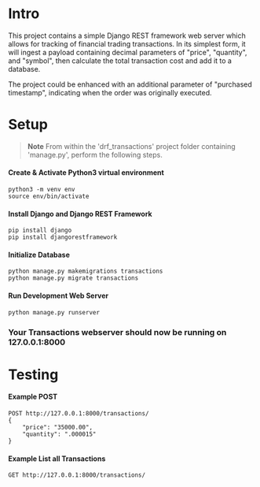 # Intro
This project contains a simple Django REST framework web server which allows for tracking of financial trading transactions. In its simplest form, it will ingest a payload containing decimal parameters of "price", "quantity", and "symbol", then calculate the total transaction cost and add it to a database.

The project could be enhanced with an additional parameter of "purchased timestamp", indicating when the order was originally executed.


# Setup

> __Note__ From within the 'drf_transactions' project folder containing 'manage.py', perform the following steps. 

#### Create & Activate Python3 virtual environment
```
python3 -m venv env
source env/bin/activate
```

#### Install Django and Django REST Framework
```
pip install django
pip install djangorestframework
```

#### Initialize Database
```
python manage.py makemigrations transactions
python manage.py migrate transactions
```

#### Run Development Web Server
```
python manage.py runserver
```

### Your Transactions webserver should now be running on 127.0.0.1:8000

# Testing
#### Example POST
```
POST http://127.0.0.1:8000/transactions/
{
    "price": "35000.00",
    "quantity": ".000015"
}
```

#### Example List all Transactions
```
GET http://127.0.0.1:8000/transactions/
```
